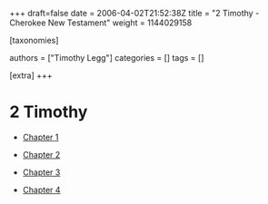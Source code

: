 +++
draft=false
date = 2006-04-02T21:52:38Z
title = "2 Timothy - Cherokee New Testament"
weight = 1144029158

[taxonomies]

authors = ["Timothy Legg"]
categories = []
tags = []

[extra]
+++
# 2 Timothy

* [Chapter 1](@/Cherokee-New-Testament/2-Timothy/1601/index.md)

* [Chapter 2](@/Cherokee-New-Testament/2-Timothy/1602/index.md)

* [Chapter 3](@/Cherokee-New-Testament/2-Timothy/1603/index.md)

* [Chapter 4](@/Cherokee-New-Testament/2-Timothy/1604/index.md)

